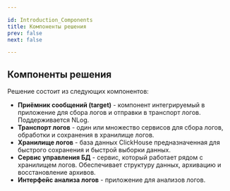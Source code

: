 ```yaml
---

id: Introduction_Сomponents
title: Компоненты решения
prev: false
next: false

---
```

<h2> Компоненты решения </h2> 

Решение состоит из следующих компонентов:
- **Приёмник сообщений (target)** - компонент интегрируемый в приложение для сбора логов и отправки в транспорт логов. Поддерживается NLog.
- **Транспорт логов** - один или множество сервисов для сбора логов, обработки и сохранения в хранилище логов.
- **Хранилище логов** - база данных ClickHouse предназначенная для быстрого сохранения и быстрой выборки данных.
- **Сервис управления БД** - сервис, который работает рядом с хранилищем логов. Обеспечивает структуру данных, архивацию и восстановление архивов.
- **Интерфейс анализа логов** - приложение для анализов логов.
